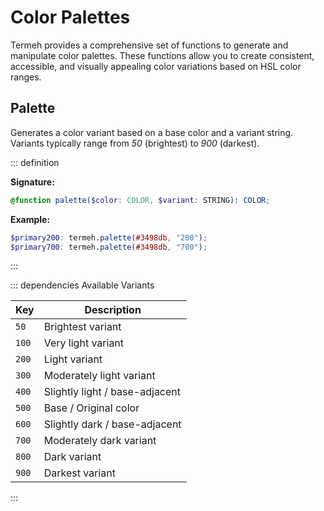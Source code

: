 # Color Palettes

Termeh provides a comprehensive set of functions to generate and manipulate color palettes. These functions allow you to create consistent, accessible, and visually appealing color variations based on HSL color ranges.

## Palette

Generates a color variant based on a base color and a variant string. Variants typically range from _50_ (brightest) to _900_ (darkest).

::: definition

**Signature:**

```scss
@function palette($color: COLOR, $variant: STRING): COLOR;
```

**Example:**

```scss
$primary200: termeh.palette(#3498db, "200");
$primary700: termeh.palette(#3498db, "700");
```

:::

::: dependencies Available Variants

| Key   | Description                    |
| ----- | ------------------------------ |
| `50`  | Brightest variant              |
| `100` | Very light variant             |
| `200` | Light variant                  |
| `300` | Moderately light variant       |
| `400` | Slightly light / base-adjacent |
| `500` | Base / Original color          |
| `600` | Slightly dark / base-adjacent  |
| `700` | Moderately dark variant        |
| `800` | Dark variant                   |
| `900` | Darkest variant                |

:::
